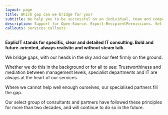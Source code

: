```yaml
---
layout: page
title: Which gap can we bridge for you?
subtitle: We help you to be successful on an individual, team and company level
description: Support for Open-Source. Export-RecipientPermissions. Set-OutlookSignatures Benefactor Circle. Product and Service Management. Digital Advisory. Program and Portfolio Management. Auditing. Technics and Technology Consulting.
callouts: services_callouts
---
```

**ExplicIT stands for specific, clear and detailed IT consulting. Bold and future-oriented, always realistic and without steam talk.**

We bridge gaps, with our heads in the sky and our feet firmly on the ground.

Whether we do this in the background or for all to see: Trustworthiness and mediation between management levels, specialist departments and IT are always at the heart of our services.

Where we cannot help well enough ourselves, our specialised partners fill the gap.

Our select group of consultants and partners have followed these principles for more than two decades, and will continue to do so in the future.